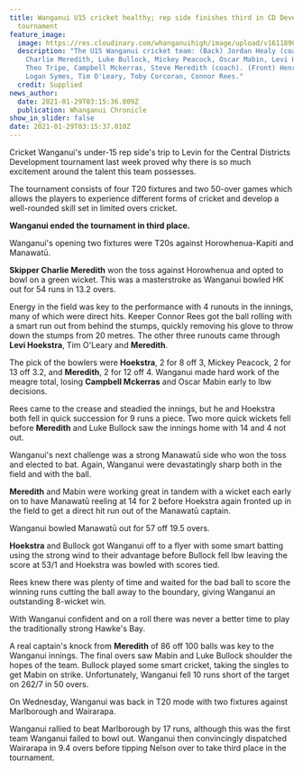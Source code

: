 ```yaml
---
title: Wanganui U15 cricket healthy; rep side finishes third in CD Development
  tournament
feature_image:
  image: https://res.cloudinary.com/whanganuihigh/image/upload/v1611890152/News/Wanganui_U15_cricket_chron_29.1.21.jpg
  description: "The U15 Wanganui cricket team: (Back) Jordan Healy (coach),
    Charlie Meredith, Luke Bullock, Mickey Peacock, Oscar Mabin, Levi Hoekstra,
    Theo Tripe, Campbell Mckerras, Steve Meredith (coach). (Front) Henry Carver,
    Logan Symes, Tim O'Leary, Toby Corcoran, Connor Rees."
  credit: Supplied
news_author:
  date: 2021-01-29T03:15:36.809Z
  publication: Whanganui Chronicle
show_in_slider: false
date: 2021-01-29T03:15:37.010Z
---
```

Cricket Wanganui's under-15 rep side's trip to Levin for the Central Districts Development tournament last week proved why there is so much excitement around the talent this team possesses.

The tournament consists of four T20 fixtures and two 50-over games which allows the players to experience different forms of cricket and develop a well-rounded skill set in limited overs cricket.

**Wanganui ended the tournament in third place.**

Wanganui's opening two fixtures were T20s against Horowhenua-Kapiti and Manawatū.

**Skipper Charlie Meredith** won the toss against Horowhenua and opted to bowl on a green wicket. This was a masterstroke as Wanganui bowled HK out for 54 runs in 13.2 overs.

Energy in the field was key to the performance with 4 runouts in the innings, many of which were direct hits. Keeper Connor Rees got the ball rolling with a smart run out from behind the stumps, quickly removing his glove to throw down the stumps from 20 metres. The other three runouts came through **Levi Hoekstra**, Tim O'Leary and **Meredith**.

The pick of the bowlers were **Hoekstra**, 2 for 8 off 3, Mickey Peacock, 2 for 13 off 3.2, and **Meredith**, 2 for 12 off 4. Wanganui made hard work of the meagre total, losing **Campbell Mckerras** and Oscar Mabin early to lbw decisions.

Rees came to the crease and steadied the innings, but he and Hoekstra both fell in quick succession for 9 runs a piece. Two more quick wickets fell before **Meredith** and Luke Bullock saw the innings home with 14 and 4 not out.

Wanganui's next challenge was a strong Manawatū side who won the toss and elected to bat. Again, Wanganui were devastatingly sharp both in the field and with the ball.

**Meredith** and Mabin were working great in tandem with a wicket each early on to have Manawatū reeling at 14 for 2 before Hoekstra again fronted up in the field to get a direct hit run out of the Manawatū captain.

Wanganui bowled Manawatū out for 57 off 19.5 overs.

**Hoekstra** and Bullock got Wanganui off to a flyer with some smart batting using the strong wind to their advantage before Bullock fell lbw leaving the score at 53/1 and Hoekstra was bowled with scores tied.

Rees knew there was plenty of time and waited for the bad ball to score the winning runs cutting the ball away to the boundary, giving Wanganui an outstanding 8-wicket win.

With Wanganui confident and on a roll there was never a better time to play the traditionally strong Hawke's Bay.

A real captain's knock from **Meredith** of 86 off 100 balls was key to the Wanganui innings. The final overs saw Mabin and Luke Bullock shoulder the hopes of the team. Bullock played some smart cricket, taking the singles to get Mabin on strike. Unfortunately, Wanganui fell 10 runs short of the target on 262/7 in 50 overs.

On Wednesday, Wanganui was back in T20 mode with two fixtures against Marlborough and Wairarapa.

Wanganui rallied to beat Marlborough by 17 runs, although this was the first team Wanganui failed to bowl out. Wanganui then convincingly dispatched Wairarapa in 9.4 overs before tipping Nelson over to take third place in the tournament.

